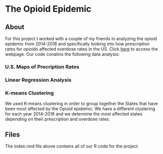 # The Opioid Epidemic
## About
For this project I worked with a couple of my friends in analyzing the opioid epidemic from 2014-2018 and specifically looking into how prescription rates for opioids affected overdose rates in the US. Click [here](https://cmurphy28.github.io/opioid-epidemic.github.io/) to access the webpage. Our code conatins the following data analysis:
### U.S. Maps of Precription Rates 
### Linear Regression Analysis

### K-means Clustering
We used K-means clustering in order to group together the States that have been most affected by the Opioid epidemic. We have a different clustering for each year 2014-2018 and we determine the most affected states depending on their prescription and overdose rates. 
## Files
The index.rmd file above contains all of our R code for the project.
